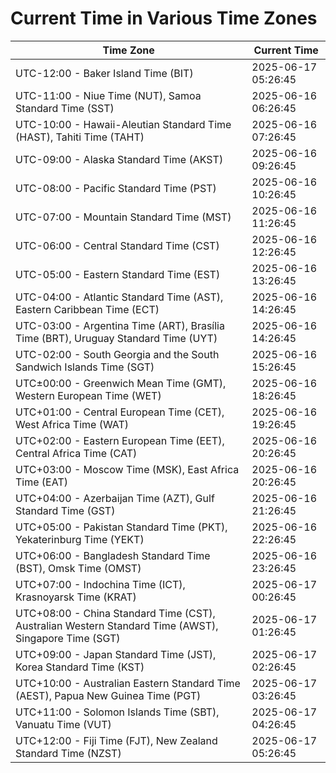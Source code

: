 # Current Time in Various Time Zones

| Time Zone | Current Time |
|-----------|--------------|
| UTC-12:00 - Baker Island Time (BIT) | 2025-06-17 05:26:45 |
| UTC-11:00 - Niue Time (NUT), Samoa Standard Time (SST) | 2025-06-16 06:26:45 |
| UTC-10:00 - Hawaii-Aleutian Standard Time (HAST), Tahiti Time (TAHT) | 2025-06-16 07:26:45 |
| UTC-09:00 - Alaska Standard Time (AKST) | 2025-06-16 09:26:45 |
| UTC-08:00 - Pacific Standard Time (PST) | 2025-06-16 10:26:45 |
| UTC-07:00 - Mountain Standard Time (MST) | 2025-06-16 11:26:45 |
| UTC-06:00 - Central Standard Time (CST) | 2025-06-16 12:26:45 |
| UTC-05:00 - Eastern Standard Time (EST) | 2025-06-16 13:26:45 |
| UTC-04:00 - Atlantic Standard Time (AST), Eastern Caribbean Time (ECT) | 2025-06-16 14:26:45 |
| UTC-03:00 - Argentina Time (ART), Brasília Time (BRT), Uruguay Standard Time (UYT) | 2025-06-16 14:26:45 |
| UTC-02:00 - South Georgia and the South Sandwich Islands Time (SGT) | 2025-06-16 15:26:45 |
| UTC±00:00 - Greenwich Mean Time (GMT), Western European Time (WET) | 2025-06-16 18:26:45 |
| UTC+01:00 - Central European Time (CET), West Africa Time (WAT) | 2025-06-16 19:26:45 |
| UTC+02:00 - Eastern European Time (EET), Central Africa Time (CAT) | 2025-06-16 20:26:45 |
| UTC+03:00 - Moscow Time (MSK), East Africa Time (EAT) | 2025-06-16 20:26:45 |
| UTC+04:00 - Azerbaijan Time (AZT), Gulf Standard Time (GST) | 2025-06-16 21:26:45 |
| UTC+05:00 - Pakistan Standard Time (PKT), Yekaterinburg Time (YEKT) | 2025-06-16 22:26:45 |
| UTC+06:00 - Bangladesh Standard Time (BST), Omsk Time (OMST) | 2025-06-16 23:26:45 |
| UTC+07:00 - Indochina Time (ICT), Krasnoyarsk Time (KRAT) | 2025-06-17 00:26:45 |
| UTC+08:00 - China Standard Time (CST), Australian Western Standard Time (AWST), Singapore Time (SGT) | 2025-06-17 01:26:45 |
| UTC+09:00 - Japan Standard Time (JST), Korea Standard Time (KST) | 2025-06-17 02:26:45 |
| UTC+10:00 - Australian Eastern Standard Time (AEST), Papua New Guinea Time (PGT) | 2025-06-17 03:26:45 |
| UTC+11:00 - Solomon Islands Time (SBT), Vanuatu Time (VUT) | 2025-06-17 04:26:45 |
| UTC+12:00 - Fiji Time (FJT), New Zealand Standard Time (NZST) | 2025-06-17 05:26:45 |
